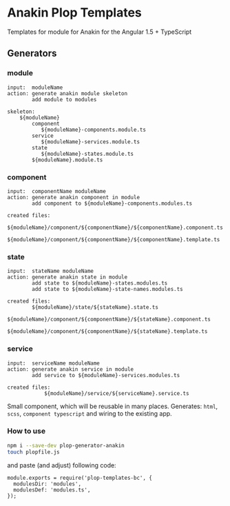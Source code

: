 # Anakin Plop Templates

Templates for module for Anakin for the Angular 1.5 + TypeScript

## Generators

### module
    input:  moduleName
    action: generate anakin module skeleton
            add module to modules
    
    skeleton:
        ${moduleName}
            component
               ${moduleName}-components.module.ts
            service
               ${moduleName}-services.module.ts 
            state
               ${moduleName}-states.module.ts
            ${moduleName}.module.ts    
    
### component
    input:  componentName moduleName
    action: generate anakin component in module
            add component to ${moduleName}-components.modules.ts
            
    created files:
            ${moduleName}/component/${componentName}/${componentName}.component.ts
            ${moduleName}/component/${componentName}/${componentName}.template.ts

### state
    input:  stateName moduleName
    action: generate anakin state in module
            add state to ${moduleName}-states.modules.ts
            add state to ${moduleName}-state-names.modules.ts

    created files:
            ${moduleName}/state/${stateName}.state.ts
            ${moduleName}/component/${componentName}/${stateName}.component.ts
            ${moduleName}/component/${componentName}/${stateName}.template.ts       
                 
### service
    input:  serviceName moduleName
    action: generate anakin service in module
            add service to ${moduleName}-services.modules.ts
            
    created files:
                ${moduleName}/service/${serviceName}.service.ts           

Small component, which will be reusable in many places.
Generates: `html`, `scss`, `component typescript` and wiring to the existing app.

### How to use

```bash
npm i --save-dev plop-generator-anakin
touch plopfile.js
```

and paste (and adjust) following code:

```JS
module.exports = require('plop-templates-bc', {
  modulesDir: 'modules',
  modulesDef: 'modules.ts',
});
```

